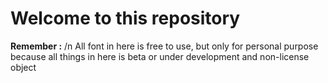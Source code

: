 # Welcome to this repository

**Remember :** /n
All font in here is free to use, but only for personal purpose because all things in here is beta or under development and non-license object
